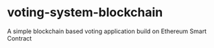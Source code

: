 # voting-system-blockchain
A simple blockchain based voting application build on Ethereum Smart Contract 
